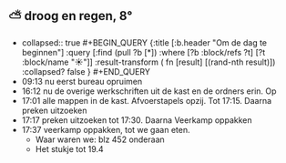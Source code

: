 ## ⛅ droog en regen, 8°
- collapsed:: true
  #+BEGIN_QUERY 
  {:title [:b.header "Om de dag te beginnen"]
   :query [:find (pull ?b [*])
     :where 
       [?b :block/refs ?t]
       [?t :block/name "☀️"]]
   :result-transform ( fn [result] [(rand-nth result)])
  :collapsed? false
  }
  #+END_QUERY
- 09:13 nu eerst bureau opruimen
- 16:12 nu de overige werkschriften uit de kast en de ordners erin. Op
- 17:01 alle mappen in de kast. Afvoerstapels opzij. Tot 17:15. Daarna preken uitzoeken
- 17:17 preken uitzoeken tot 17:30. Daarna Veerkamp oppakken
- 17:37 veerkamp oppakken, tot we gaan eten.
	- Waar waren we: blz 452 onderaan
	- Het stukje tot 19.4